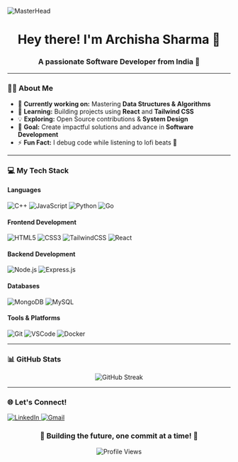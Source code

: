 ![MasterHead](https://user-images.githubusercontent.com/74038190/225813708-98b745f2-7d22-48cf-9150-083f1b00d6c9.gif)

<h1 align="center">Hey there! I'm Archisha Sharma 👋</h1>
<h3 align="center">A passionate Software Developer from India 🚀</h3>

---

### 👩‍💻 About Me
- 🔭 **Currently working on:** Mastering **Data Structures & Algorithms**
- 🌱 **Learning:** Building projects using **React** and **Tailwind CSS**
- 💡 **Exploring:** Open Source contributions & **System Design**
- 🎯 **Goal:** Create impactful solutions and advance in **Software Development**
- ⚡ **Fun Fact:** I debug code while listening to lofi beats 🎵

---

### 💻 My Tech Stack
#### Languages
![C++](https://img.shields.io/badge/C++-00599C?style=for-the-badge&logo=c%2B%2B&logoColor=white)
![JavaScript](https://img.shields.io/badge/JavaScript-323330?style=for-the-badge&logo=javascript&logoColor=F7DF1E)
![Python](https://img.shields.io/badge/Python-3776AB?style=for-the-badge&logo=python&logoColor=white)
![Go](https://img.shields.io/badge/Go-00ADD8?style=for-the-badge&logo=go&logoColor=white)

#### Frontend Development
![HTML5](https://img.shields.io/badge/HTML5-E34F26?style=for-the-badge&logo=html5&logoColor=white)
![CSS3](https://img.shields.io/badge/CSS3-1572B6?style=for-the-badge&logo=css3&logoColor=white)
![TailwindCSS](https://img.shields.io/badge/TailwindCSS-06B6D4?style=for-the-badge&logo=tailwindcss&logoColor=white)
![React](https://img.shields.io/badge/React-20232A?style=for-the-badge&logo=react&logoColor=61DAFB)

#### Backend Development
![Node.js](https://img.shields.io/badge/Node.js-339933?style=for-the-badge&logo=nodedotjs&logoColor=white)
![Express.js](https://img.shields.io/badge/Express.js-000000?style=for-the-badge&logo=express&logoColor=white)

#### Databases
![MongoDB](https://img.shields.io/badge/MongoDB-4EA94B?style=for-the-badge&logo=mongodb&logoColor=white)
![MySQL](https://img.shields.io/badge/MySQL-4479A1?style=for-the-badge&logo=mysql&logoColor=white)

#### Tools & Platforms
![Git](https://img.shields.io/badge/Git-F05032?style=for-the-badge&logo=git&logoColor=white)
![VSCode](https://img.shields.io/badge/VS%20Code-0078D4?style=for-the-badge&logo=visualstudiocode&logoColor=white)
![Docker](https://img.shields.io/badge/Docker-2496ED?style=for-the-badge&logo=docker&logoColor=white)

---

### 📊 GitHub Stats
<p align="center">
    <img src="https://github-readme-streak-stats.herokuapp.com/?user=archishasharma&theme=radical" alt="GitHub Streak" />
</p>

---

### 🌐 Let's Connect!
<p align="left">
    <a href="https://www.linkedin.com/in/archisha-sharma-89b5b628b" target="_blank">
        <img src="https://img.shields.io/badge/LinkedIn-0077B5?style=for-the-badge&logo=linkedin&logoColor=white" alt="LinkedIn" />
    </a>
    <a href="mailto:archishasharma3@gmail.com">
        <img src="https://img.shields.io/badge/Gmail-D14836?style=for-the-badge&logo=gmail&logoColor=white" alt="Gmail" />
    </a>
</p>

<h3 align="center">🌟 Building the future, one commit at a time! 🌟</h3>

<p align="center">
    <img src="https://komarev.com/ghpvc/?username=archishasharma&label=Profile%20views&color=0e75b6&style=flat" alt="Profile Views" />
</p>

